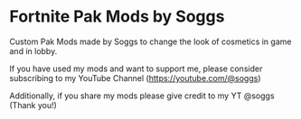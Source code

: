 # Fortnite Pak Mods by Soggs
Custom Pak Mods made by Soggs to change the look of cosmetics in game and in lobby.

If you have used my mods and want to support me, please consider subscribing to my YouTube Channel (https://youtube.com/@soggs)

Additionally, if you share my mods please give credit to my YT @soggs (Thank you!)
